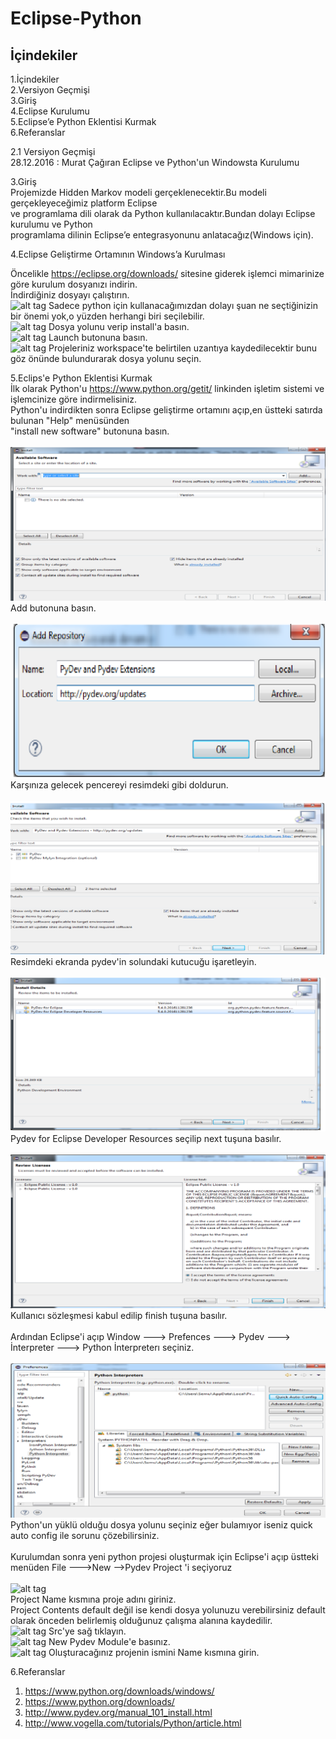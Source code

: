 # Eclipse-Python


## İçindekiler
 1.İçindekiler <br />
 2.Versiyon Geçmişi  <br />
 3.Giriş  <br />
 4.Eclipse Kurulumu <br />
 5.Eclipse’e Python Eklentisi Kurmak <br />
 6.Referanslar <br />
 
 2.1 Versiyon Geçmişi <br />
 28.12.2016 : Murat Çağıran Eclipse ve Python'un Windowsta Kurulumu <br />
 
 3.Giriş <br />
 Projemizde Hidden Markov modeli gerçeklenecektir.Bu modeli gerçekleyeceğimiz platform Eclipse <br />
 ve programlama dili olarak da Python kullanılacaktır.Bundan dolayı Eclipse kurulumu ve Python <br />
 programlama dilinin Eclipse’e entegrasyonunu anlatacağız(Windows için). <br />
 
 4.Eclipse Geliştirme Ortamının Windows’a Kurulması <br />
 
 Öncelikle https://eclipse.org/downloads/ sitesine giderek işlemci mimarinize göre kurulum dosyanızı indirin. <br />
 İndirdiğiniz dosyayı çalıştırın. <br />
  ![alt tag](https://github.com/muratcagiran/Eclipse-Python/blob/master/Eclipse%20Yükleme1.png)
  Sadece python için kullanacağımızdan dolayı şuan ne seçtiğinizin bir önemi yok,o yüzden herhangi biri seçilebilir. <br />
  ![alt tag](https://github.com/muratcagiran/Eclipse-Python/blob/master/Eclipse%20Yükleme2.png)
  Dosya yolunu verip install'a basın. <br />
  ![alt tag](https://github.com/muratcagiran/Eclipse-Python/blob/master/Eclipse%20Yükleme3.png)
  Launch butonuna basın. <br />
  ![alt tag](https://github.com/muratcagiran/Eclipse-Python/blob/master/Eclipse%20Yükleme4.png)
  Projeleriniz workspace'te belirtilen uzantıya kaydedilecektir bunu göz önünde bulundurarak dosya yolunu seçin. <br />
 
 
 5.Eclips'e Python Eklentisi Kurmak  <br />
 İlk olarak Python'u https://www.python.org/getit/ linkinden işletim sistemi ve işlemcinize göre indirmelisiniz.   <br />
 Python'u indirdikten sonra Eclipse geliştirme ortamını açıp,en üstteki satırda bulunan "Help" menüsünden <br />
 "install new software" butonuna basın. <br />
 <br />
 ![alt tag](https://github.com/muratcagiran/Eclipse-Python/blob/master/Eclipse%20e%20Pyhton1.png)
 Add butonuna basın. <br />
 <br />
 ![alt_tag](https://github.com/muratcagiran/Eclipse-Python/blob/master/Eclipse%20e%20Pyhton2.png)
 <br />
 Karşınıza gelecek pencereyi resimdeki gibi doldurun. <br />
 <br />
 ![alt tag](https://github.com/muratcagiran/Eclipse-Python/blob/master/Eclipse%20e%20Pyhton3.png)
 <br />
 Resimdeki ekranda pydev'in solundaki kutucuğu işaretleyin. <br />
 <br />
 ![alt tag](https://github.com/muratcagiran/Eclipse-Python/blob/master/Eclipse%20e%20Pyhton4.png)
 <br />
 Pydev for Eclipse Developer Resources seçilip next tuşuna basılır. <br />
 <br />
 ![alt tag](https://github.com/muratcagiran/Eclipse-Python/blob/master/Eclipse%20e%20Pyhton5.png)
 <br />
 Kullanıcı sözleşmesi kabul edilip finish tuşuna basılır.   <br />
 <br />
 Ardından Eclipse'i açıp  Window ---> Prefences ---> Pydev ---> İnterpreter ---> Python İnterpreterı seçiniz. <br />
 <br />
 ![alt tag](https://github.com/muratcagiran/Eclipse-Python/blob/master/Eclipse%20e%20Pyhton6.png)
 <br />
 Python'un yüklü olduğu dosya yolunu seçiniz eğer bulamıyor iseniz quick auto config ile sorunu çözebilirsiniz. <br />
 <br />
 Kurulumdan sonra yeni python projesi oluşturmak için Eclipse'i açıp üstteki menüden File --->New -->Pydev Project 'i seçiyoruz <br />
 <br />
 ![alt tag](https://github.com/muratcagiran/Eclipse-Python/blob/master/Eclipste%20Pyhton%20Proje%20Oluşturma.png)
 <br />
 Project Name kısmına proje adını giriniz. <br />
 Project Contents default değil ise kendi dosya yolunuzu verebilirsiniz default olarak önceden belirlemiş olduğunuz çalışma alanına kaydedilir. <br />
 ![alt tag](https://github.com/muratcagiran/Eclipse-Python/blob/master/Eclipste%20Pyhton%20Proje%20Oluşturma3.png)
 Src'ye sağ tıklayın. <br />
 ![alt tag](https://github.com/muratcagiran/Eclipse-Python/blob/master/Eclipste%20Pyhton%20Proje%20Oluşturma4.png)
 New Pydev Module'e basınız. <br />
 ![alt tag](https://github.com/muratcagiran/Eclipse-Python/blob/master/Eclipste%20Pyhton%20Proje%20Oluşturma5.png)
 Oluşturacağınız projenin ismini Name kısmına girin. <br />
 
 6.Referanslar  <br />
 1. https://www.python.org/downloads/windows/  <br />
 2. https://www.python.org/downloads/  <br />
 3. http://www.pydev.org/manual_101_install.html  <br />
 4. http://www.vogella.com/tutorials/Python/article.html  <br />
 
 
 
 
 
 
